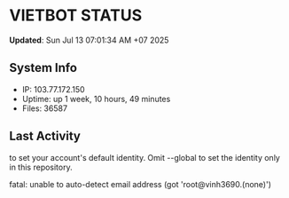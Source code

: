 # VIETBOT STATUS
**Updated**: Sun Jul 13 07:01:34 AM +07 2025

## System Info
- IP: 103.77.172.150
- Uptime: up 1 week, 10 hours, 49 minutes
- Files: 36587

## Last Activity

to set your account's default identity.
Omit --global to set the identity only in this repository.

fatal: unable to auto-detect email address (got 'root@vinh3690.(none)')
